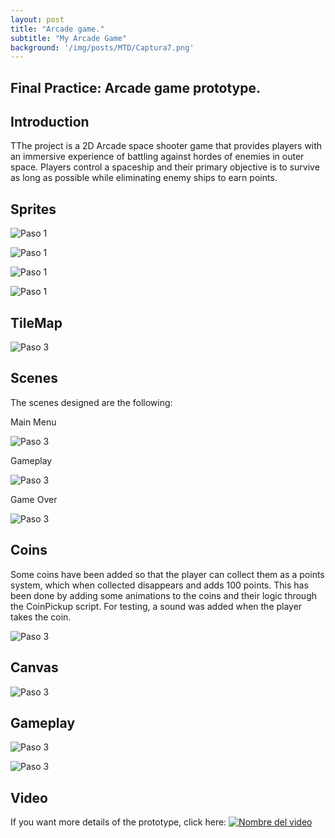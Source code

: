 ```yaml
---
layout: post
title: "Arcade game."
subtitle: "My Arcade Game"
background: '/img/posts/MTD/Captura7.png'
---
```


## Final Practice: Arcade game prototype.
## Introduction

TThe project  is a 2D Arcade space shooter game that provides players with an immersive experience of battling against hordes of enemies in outer space. Players control a spaceship and their primary objective is to survive as long as possible while eliminating enemy ships to earn points.

## Sprites

 ![Paso 1](/img/posts/MTD/Captura1.png)
 
 ![Paso 1](/img/posts/MTD/Captura2.png)

 ![Paso 1](/img/posts/MTD/Captura3.png)

 ![Paso 1](/img/posts/MTD/Captura4.png)
 
 
## TileMap

 ![Paso 3](/img/posts/FDV/Captura3.png)
 
## Scenes
  The scenes designed are the following:
 
  Main Menu
 
  ![Paso 3](/img/posts/MTD/Captura5.png)
 
  Gameplay
 
  ![Paso 3](/img/posts/MTD/Captura7.png)
 
  Game Over
 
  ![Paso 3](/img/posts/MTD/Captura6.png)
 
 
## Coins
Some coins have been added so that the player can collect them as a points system, which when collected disappears and adds 100 points. This has been done by adding some animations to the coins and their logic through the CoinPickup script. For testing, a sound was added when the player takes the coin.

 ![Paso 3](/img/posts/FDV/Captura51.png)
 
## Canvas
 
 ![Paso 3](/img/posts/FDV/Captura53.png)

## Gameplay

  ![Paso 3](/img/posts/FDV/gif123.gif)

  ![Paso 3](/img/posts/FDV/gif124.gif)

## Video
If you want more details of the prototype, click here:
[![Nombre del video](https://img.youtube.com/vi/qFBLtNjlTq4/0.jpg)](https://www.youtube.com/watch?v=qFBLtNjlTq4)
